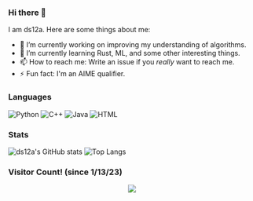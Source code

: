 ### Hi there 👋

I am ds12a. Here are some things about me:

- 🔭 I’m currently working on improving my understanding of algorithms.
- 🌱 I’m currently learning Rust, ML, and some other interesting things.
- 📫 How to reach me: Write an issue if you *really* want to reach me.
- ⚡ Fun fact: I'm an AIME qualifier.

### Languages

![Python](https://img.shields.io/badge/-Python-4B8BBE?&logo=Python&logoColor=fff)
![C++](https://img.shields.io/badge/-C++-00599C?&logo=c%2b%2b)
![Java](https://img.shields.io/badge/Java-ED8B00?style=for-the-badge&logo=java&logoColor=white)
![HTML](https://img.shields.io/badge/HTML-239120?style=for-the-badge&logo=html5&logoColor=white)

### Stats

![ds12a's GitHub stats](https://github-readme-stats.vercel.app/api?username=ds12a&show_icons=true&theme=codeSTACKr)
![Top Langs](https://github-readme-stats.vercel.app/api/top-langs/?username=ds12a&layout=compact&theme=codeSTACKr)

### Visitor Count! (since 1/13/23)
<p align="center"> 
  <img src="https://profile-counter.glitch.me/ds12a/count.svg" />
</p>
